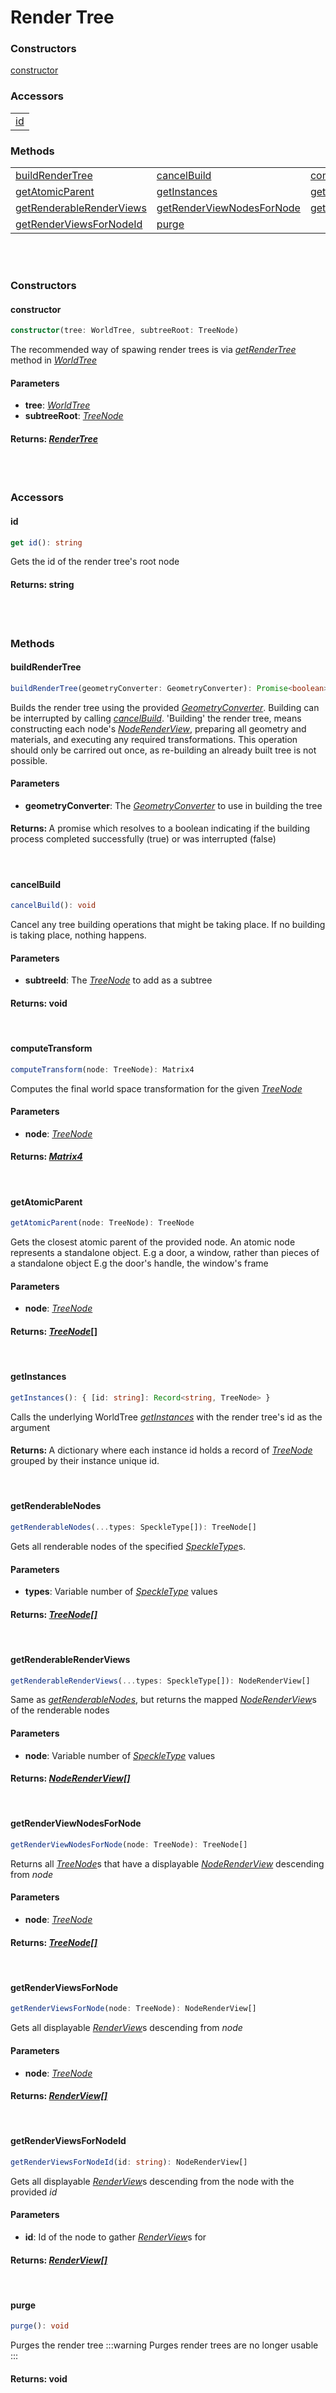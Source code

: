 # Render Tree

### <h3>Constructors</h3>
[constructor](/viewer/render-tree-api.md#constructor)

### <h3>Accessors</h3>
|  	|
|---
| [id](/viewer/render-tree-api.md#id)

### <h3>Methods</h3>
|  	| 	| 	|
|---	|---	|---
| [buildRenderTree](/viewer/render-tree-api.md#buildRenderTree) 	| [cancelBuild](/viewer/render-tree-api.md#cancelbuild) 	| [computeTransform](/viewer/render-tree-api.md#computetransform)
[getAtomicParent](/viewer/render-tree-api.md#getA=atomicparent) | [getInstances](/viewer/render-tree-api.md#getinstances) | [getRenderableNodes](/viewer/render-tree-api.md#getrenderablenodes)
[getRenderableRenderViews](/viewer/render-tree-api.md#getrenderablerenderviews) |[getRenderViewNodesForNode](/viewer/render-tree-api.md#getrenderviewnodesfornode) | [getRenderViewsForNode](/viewer/render-tree-api.md#getrenderviewsfornode)
[getRenderViewsForNodeId](/viewer/render-tree-api.md#getrenderviewsfornodeid) | [purge](/viewer/render-tree-api.md#purge) 
 

<br><br>

### <h3>Constructors</h3>

#### <b>constructor</b>
```ts
constructor(tree: WorldTree, subtreeRoot: TreeNode)
```
The recommended way of spawing render trees is via [*getRenderTree*](/viewer/world-tree-api.md#getrendertree) method in [*WorldTree*](/viewer/world-tree-api.md)
#### Parameters
- **tree**: [*WorldTree*](/viewer/world-tree-api.md)
- **subtreeRoot**: [*TreeNode*](/viewer/world-tree-api.md#treenode)
#### Returns: [***RenderTree***](/viewer/render-tree-api.md)
<br>
<br>


### <h3>Accessors</h3>

#### <b>id</b>
```ts
get id(): string
```
Gets the id of the render tree's root node
#### Returns: string

<br>
<br>

### <h3>Methods</h3>
#### <b>buildRenderTree</b>
```ts
buildRenderTree(geometryConverter: GeometryConverter): Promise<boolean>
```
Builds the render tree using the provided [*GeometryConverter*](). Building can be interrupted by calling [*cancelBuild*](/viewer/render-tree-api.md#cancelBuild). 'Building' the render tree, means constructing each node's [*NodeRenderView*](), preparing all geometry and materials, and executing any required transformations. This operation should only be carrired out once, as re-building an already built tree is not possible.

#### Parameters
- **geometryConverter**: The [*GeometryConverter*]() to use in building the tree

#### Returns: <span style="font-weight:normal">A promise which resolves to a boolean indicating if the building process completed successfully (true) or was interrupted (false)</span>

<br>

#### <b>cancelBuild</b>
```ts
cancelBuild(): void
```
Cancel any tree building operations that might be taking place. If no building is taking place, nothing happens.

#### Parameters
- **subtreeId**: The [*TreeNode*](/viewer/render-tree-api.md#treenode) to add as a subtree

#### Returns: void

<br>

#### <b>computeTransform</b>
```ts
computeTransform(node: TreeNode): Matrix4
```
Computes the final world space transformation for the given [*TreeNode*](/viewer/world-tree-api.md#treenode)


#### Parameters
- **node**: [*TreeNode*](/viewer/world-tree-api.md#treenode) 

#### Returns: [*Matrix4*](https://threejs.org/docs/index.html?q=matrix#api/en/math/Matrix4)

<br>

#### <b>getAtomicParent</b>
```ts
getAtomicParent(node: TreeNode): TreeNode
```
Gets the closest atomic parent of the provided node. An atomic node represents a standalone object. E.g a door, a window, rather than pieces of a standalone object E.g the door's handle, the window's frame 

#### Parameters
- **node**: [*TreeNode*](/viewer/world-tree-api.md#treenode)

#### Returns: [*TreeNode*](/viewer/render-tree-api.md#treenode)[]

<br>

#### <b>getInstances</b>
```ts
getInstances(): { [id: string]: Record<string, TreeNode> }
```
Calls the underlying WorldTree [*getInstances*](/viewer/world-tree-api.md#getinstances) with the render tree's id as the argument

#### Returns: <span style="font-weight:normal">A dictionary where each instance id holds a record of [*TreeNode*](/viewer/render-tree-api.md#treenode) grouped by their instance unique id.</span>

<br>

#### <b>getRenderableNodes</b>
```ts
getRenderableNodes(...types: SpeckleType[]): TreeNode[]
```
Gets all renderable nodes of the specified [*SpeckleType*]()s.

#### Parameters
- **types**: Variable number of [*SpeckleType*]() values

#### Returns: [*TreeNode[]*](/viewer/render-tree-api.md#treenode)

<br>

#### <b>getRenderableRenderViews</b>
```ts
getRenderableRenderViews(...types: SpeckleType[]): NodeRenderView[]
```
Same as [*getRenderableNodes*](/viewer/render-tree-api.md#getrenderablerenderviews), but returns the mapped [*NodeRenderView*]()s of the renderable nodes

#### Parameters
- **node**: Variable number of [*SpeckleType*]() values

#### Returns: [*NodeRenderView[]*]()

<br>

#### <b>getRenderViewNodesForNode</b>
```ts
getRenderViewNodesForNode(node: TreeNode): TreeNode[]
```
Returns all [*TreeNode*]()s that have a displayable [*NodeRenderView*]() descending from *node*

#### Parameters
- **node**: [*TreeNode*](/viewer/render-tree-api.md#treenode)


#### Returns: [*TreeNode[]*](/viewer/render-tree-api.md#treenode)

<br>

#### <b>getRenderViewsForNode</b>
```ts
getRenderViewsForNode(node: TreeNode): NodeRenderView[]
```
Gets all displayable [*RenderView*]()s descending from *node*

#### Parameters
- **node**: [*TreeNode*](/viewer/render-tree-api.md#treenode)


#### Returns: [*RenderView[]*]()

<br>

#### <b>getRenderViewsForNodeId</b>
```ts
getRenderViewsForNodeId(id: string): NodeRenderView[]
```
Gets all displayable [*RenderView*]()s descending from the node with the provided *id*

#### Parameters
- **id**: Id of the node to gather [*RenderView*]()s for


#### Returns: [*RenderView[]*]()

<br>

#### <b>purge</b>
```ts
purge(): void
```
Purges the render tree
:::warning
Purges render trees are no longer usable
:::
#### Returns: void

